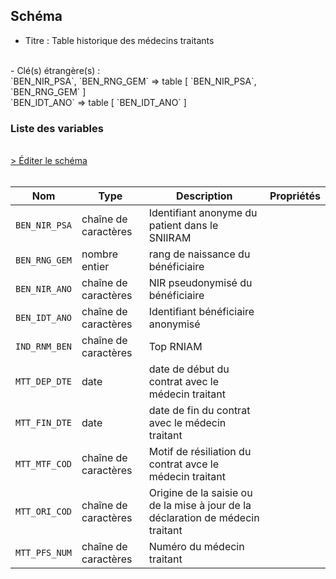## Schéma

- Titre : Table historique des médecins traitants
<br />
- Clé(s) étrangère(s) : <br />
`BEN_NIR_PSA`, `BEN_RNG_GEM` => table <PreviewPage text="IR_BEN_R" link="/tables/IR_BEN_R" /> [ `BEN_NIR_PSA`, `BEN_RNG_GEM` ]<br />
`BEN_IDT_ANO` => table <PreviewPage text="IR_IBA_R" link="/tables/IR_IBA_R" /> [ `BEN_IDT_ANO` ]<br />

### Liste des variables
<br />
<div>
    <a href="https://gitlab.com/healthdatahub/schema-snds/edit/master/schemas/DCIR_DCIRS/IR_MTT_R.json"  
    arget="_blank" rel="noopener noreferrer">> Éditer le schéma</a>
    <OutboundLink />
</div>
<br />

Nom|Type|Description|Propriétés
-|-|-|-
`BEN_NIR_PSA`|chaîne de caractères|Identifiant anonyme du patient dans le SNIIRAM||
`BEN_RNG_GEM`|nombre entier|rang de naissance du bénéficiaire||
`BEN_NIR_ANO`|chaîne de caractères|NIR pseudonymisé du bénéficiaire||
`BEN_IDT_ANO`|chaîne de caractères|Identifiant bénéficiaire anonymisé||
`IND_RNM_BEN`|chaîne de caractères|Top RNIAM||
`MTT_DEP_DTE`|date|date de début du contrat avec le médecin traitant||
`MTT_FIN_DTE`|date|date de fin du contrat avec le médecin traitant||
`MTT_MTF_COD`|chaîne de caractères|Motif de résiliation du contrat avce le médecin traitant||
`MTT_ORI_COD`|chaîne de caractères|Origine de la saisie ou de la mise à jour de la déclaration de médecin traitant||
`MTT_PFS_NUM`|chaîne de caractères|Numéro du médecin traitant||


